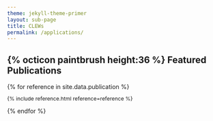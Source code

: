 ```yaml
---
theme: jekyll-theme-primer
layout: sub-page
title: CLEWs
permalink: /applications/
---
```

<div class="container-lg p-responsive py-4 py-md-6 ">
<h2 class="alt-h2 text-center mb-3 mt-lg-6" id="more-than-just-code">{% octicon paintbrush height:36 %}
Featured Publications</h2>
{% for reference in site.data.publication %}
 <p class="alt-lead text-gray text-justify-between col-md-15 mx-auto" style="text-align: justify; font-size: 0.875em;">
  {% include reference.html reference=reference %}
  </p>
{% endfor %}
</div>
<!-- <script>
    window.location.href = "/coming-soon/";
</script> -->
